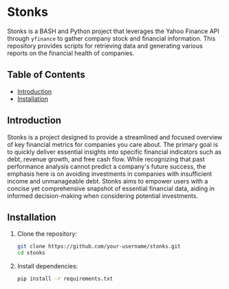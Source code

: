 # Stonks

Stonks is a BASH and Python project that leverages the Yahoo Finance API through `yfinance` to gather company stock and financial information. This repository provides scripts for retrieving data and generating various reports on the financial health of companies.

## Table of Contents
- [Introduction](#introduction)
- [Installation](#installation)

## Introduction

Stonks is a project designed to provide a streamlined and focused overview of key financial metrics for companies you care about. The primary goal is to quickly deliver essential insights into specific financial indicators such as debt, revenue growth, and free cash flow. While recognizing that past performance analysis cannot predict a company's future success, the emphasis here is on avoiding investments in companies with insufficient income and unmanageable debt. Stonks aims to empower users with a concise yet comprehensive snapshot of essential financial data, aiding in informed decision-making when considering potential investments.

## Installation

1. Clone the repository:

    ```bash
    git clone https://github.com/your-username/stonks.git
    cd stonks
    ```

2. Install dependencies:

    ```bash
    pip install -r requirements.txt
    ```

